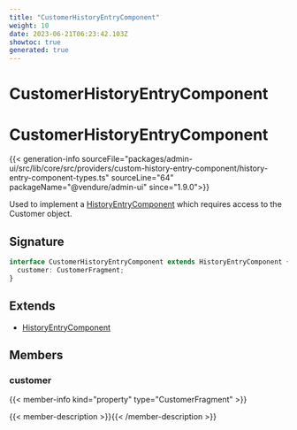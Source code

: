 ```yaml
---
title: "CustomerHistoryEntryComponent"
weight: 10
date: 2023-06-21T06:23:42.103Z
showtoc: true
generated: true
---
```

<!-- This file was generated from the Vendure source. Do not modify. Instead, re-run the "docs:build" script -->

# CustomerHistoryEntryComponent
<div class="symbol">


# CustomerHistoryEntryComponent

{{< generation-info sourceFile="packages/admin-ui/src/lib/core/src/providers/custom-history-entry-component/history-entry-component-types.ts" sourceLine="64" packageName="@vendure/admin-ui" since="1.9.0">}}

Used to implement a <a href='/admin-ui-api/custom-history-entry-components/history-entry-component#historyentrycomponent'>HistoryEntryComponent</a> which requires access to the Customer object.

## Signature

```TypeScript
interface CustomerHistoryEntryComponent extends HistoryEntryComponent {
  customer: CustomerFragment;
}
```
## Extends

 * <a href='/admin-ui-api/custom-history-entry-components/history-entry-component#historyentrycomponent'>HistoryEntryComponent</a>


## Members

### customer

{{< member-info kind="property" type="CustomerFragment"  >}}

{{< member-description >}}{{< /member-description >}}


</div>

